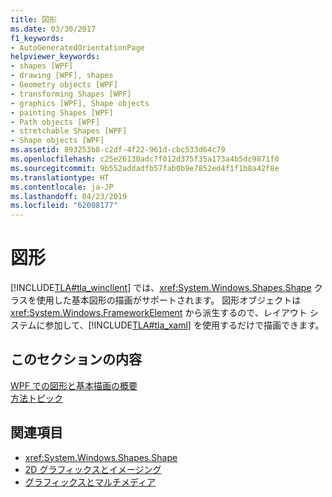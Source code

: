 ```yaml
---
title: 図形
ms.date: 03/30/2017
f1_keywords:
- AutoGeneratedOrientationPage
helpviewer_keywords:
- shapes [WPF]
- drawing [WPF], shapes
- Geometry objects [WPF]
- transforming Shapes [WPF]
- graphics [WPF], Shape objects
- painting Shapes [WPF]
- Path objects [WPF]
- stretchable Shapes [WPF]
- Shape objects [WPF]
ms.assetid: 893253b8-c2df-4f22-961d-cbc533d64c79
ms.openlocfilehash: c25e26130adc7f012d375f35a173a4b5dc9871f0
ms.sourcegitcommit: 9b552addadfb57fab0b9e7852ed4f1f1b8a42f8e
ms.translationtype: HT
ms.contentlocale: ja-JP
ms.lasthandoff: 04/23/2019
ms.locfileid: "62008177"
---
```

# <a name="shapes"></a>図形
[!INCLUDE[TLA#tla_winclient](../../../../includes/tlasharptla-winclient-md.md)] では、<xref:System.Windows.Shapes.Shape> クラスを使用した基本図形の描画がサポートされます。 図形オブジェクトは <xref:System.Windows.FrameworkElement> から派生するので、レイアウト システムに参加して、[!INCLUDE[TLA#tla_xaml](../../../../includes/tlasharptla-xaml-md.md)] を使用するだけで描画できます。  
  
## <a name="in-this-section"></a>このセクションの内容  
 [WPF での図形と基本描画の概要](shapes-and-basic-drawing-in-wpf-overview.md)  
 [方法トピック](shapes-how-to-topics.md)  
  
## <a name="see-also"></a>関連項目

- <xref:System.Windows.Shapes.Shape>
- [2D グラフィックスとイメージング](../advanced/optimizing-performance-2d-graphics-and-imaging.md)
- [グラフィックスとマルチメディア](index.md)
